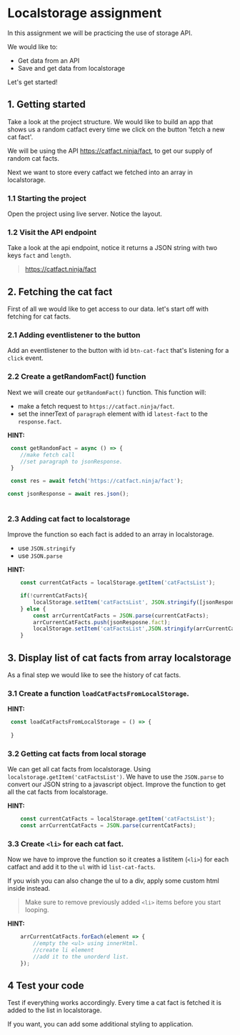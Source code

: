 # Localstorage assignment
In this assignment we will be practicing the use of storage API. 

We would like to:
 - Get data from an API 
 - Save and get data from localstorage 


Let's get started!

## 1. Getting started
Take a look at the project structure. We would like to build an app that shows us a random catfact every time we click on the button 'fetch a new cat fact'. 

We will be using the API https://catfact.ninja/fact, to get our supply of random cat facts. 

Next we want to store every catfact we fetched into an array in localstorage.

### 1.1 Starting the project 
Open the project using live server. Notice the layout.

### 1.2 Visit the API endpoint
Take a look at the api endpoint, notice it returns a JSON string with two keys `fact` and `length`.

> https://catfact.ninja/fact 

## 2. Fetching the cat fact
First of all we would like to get access to our data. let's start off with fetching for cat facts.

### 2.1 Adding eventlistener to the button
Add an eventlistener to the button with id `btn-cat-fact` that's listening for a `click` event.


### 2.2 Create a getRandomFact() function
Next we will create our `getRandomFact()` function. This function will:
-  make a fetch request to `https://catfact.ninja/fact`.
- set the innerText of `paragraph` element with id `latest-fact` to the `response.fact`. 

**HINT:** 

```javascript
 const getRandomFact = async () => {
    //make fetch call 
    //set paragraph to jsonResponse.
 }
```

```javascript
 const res = await fetch('https://catfact.ninja/fact');

const jsonResponse = await res.json();
 
```

### 2.3 Adding cat fact to localstorage 
Improve the function so each fact is added to an array in localstorage. 

- use `JSON.stringify`
- use `JSON.parse`

**HINT:** 

```javascript
    const currentCatFacts = localStorage.getItem('catFactsList');

    if(!currentCatFacts){
        localStorage.setItem('catFactsList', JSON.stringify([jsonResponse.fact]));
    } else {
        const arrCurrentCatFacts = JSON.parse(currentCatFacts);
        arrCurrentCatFacts.push(jsonResposne.fact);
        localStorage.setItem('catFactsList',JSON.stringify(arrCurrentCatFacts));
    }
```


## 3. Display list of cat facts from array localstorage
As a final step we would like to see the history of cat facts. 

### 3.1 Create a function `loadCatFactsFromLocalStorage`.

**HINT:** 

```javascript
 const loadCatFactsFromLocalStorage = () => {
    
 }
```

### 3.2 Getting cat facts from local storage
We can get all cat facts from localstorage. Using `localstorage.getItem('catFactsList')`. We have to use the `JSON.parse` to convert our JSON string to a javascript object. Improve the function to get all the cat facts from localstorage.


**HINT:** 
```javascript
    const currentCatFacts = localStorage.getItem('catFactsList');
    const arrCurrentCatFacts = JSON.parse(currentCatFacts);
```
### 3.3 Create `<li>` for each cat fact.  
Now we have to improve the function so it creates a listitem (`<li>`) for each catfact and add it to the `ul` with id `list-cat-facts`.

If you wish you can also change the ul to a div, apply some custom html inside instead.

> Make sure to remove previously added `<li>` items before you start looping.

**HINT:** 
```javascript
    arrCurrentCatFacts.forEach(element => {
        //empty the <ul> using innerHtml.
        //create li element
        //add it to the unorderd list.
    });
```


## 4 Test your code 
Test if everything works accordingly. Every time a cat fact is fetched it is added to the list in localstorage.

If you want, you can add some additional styling to application. 





